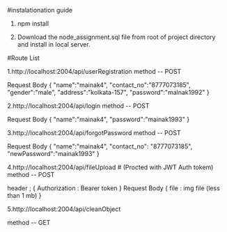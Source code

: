 #instalationation guide
 
1. npm install

2. Download the node_assignment.sql file from root of project directory and install in local server.


#Route List

1.http://localhost:2004/api/userRegistration
method -- POST

Request Body 
{
    "name":"mainak4",
    "contact_no":"8777073185",
    "gender":"male",
    "address":"kolkata-157",
    "password":"mainak1992"
}

2.http://localhost:2004/api/login
method -- POST

Request Body
{
    "name":"mainak4",
    "password":"mainak1993"
}

3.http://localhost:2004/api/forgotPassword
method -- POST

Request Body
{
    "name":"mainak4",
    "contact_no": "8777073185",
    "newPassword":"mainak1993"
}

4.http://localhost:2004/api/fileUpload   # (Procted with JWT Auth tokem)
method -- POST

header ; {
    Authorization : Bearer  token
}
Request Body
{
    file : img file (less than 1 mb)
}

5.http://localhost:2004/api/cleanObject

method -- GET
